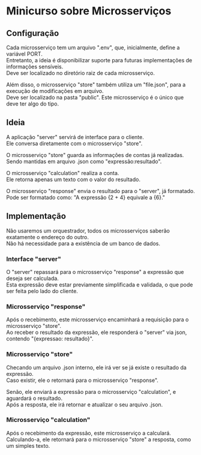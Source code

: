 # Minicurso sobre Microsserviços

## Configuração

Cada microsserviço tem um arquivo ".env", que, inicialmente, define a variável PORT.\
Entretanto, a ideia é disponibilizar suporte para futuras implementações de informações sensíveis.\
Deve ser localizado no diretório raiz de cada microsserviço.

Além disso, o microsserviço "store" também utiliza um "file.json", para a execução de modificações em arquivo.\
Deve ser localizado na pasta "public". Este microsserviço é o único que deve ter algo do tipo.

## Ideia

A aplicação "server" servirá de interface para o cliente.\
Ele conversa diretamente com o microsserviço "store".

O microsserviço "store" guarda as informações de contas já realizadas.\
Sendo mantidas em arquivo .json como "expressão:resultado".

O microsserviço "calculation" realiza a conta.\
Ele retorna apenas um texto com o valor do resultado.

O microsserviço "response" envia o resultado para o "server", já formatado.\
Pode ser formatado como: "A expressão {2 + 4} equivale a {6}."

## Implementação

Não usaremos um orquestrador, todos os microsserviços saberão exatamente o endereço do outro.\
Não há necessidade para a existência de um banco de dados.

### Interface "server"

O "server" repassará para o microsserviço "response" a expressão que deseja ser calculada.\
Esta expressão deve estar previamente simplificada e validada, o que pode ser feita pelo lado do cliente.

### Microsserviço "response"

Após o recebimento, este microsserviço encaminhará a requisição para o microsserviço "store".\
Ao receber o resultado da expressão, ele responderá o "server" via json, contendo "{expressao: resultado}".

### Microsserviço "store"

Checando um arquivo .json interno, ele irá ver se já existe o resultado da expressão.\
Caso existir, ele o retornará para o microsserviço "response".

Senão, ele enviará a expressão para o microsserviço "calculation", e aguardará o resultado.\
Após a resposta, ele irá retornar e atualizar o seu arquivo .json.

### Microsserviço "calculation"

Após o recebimento da expressão, este microsserviço a calculará.\
Calculando-a, ele retornará para o microsserviço "store" a resposta, como um simples texto.
